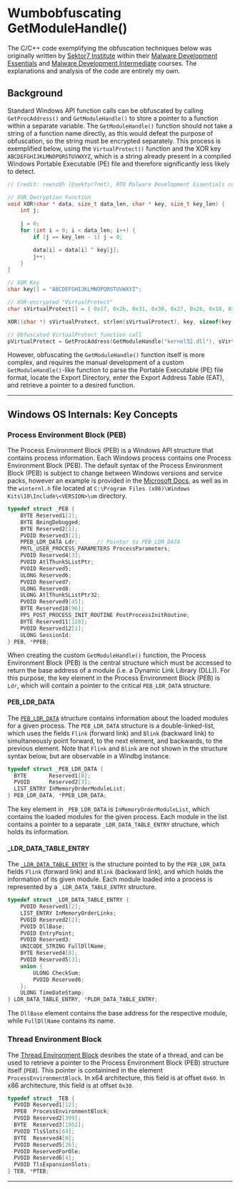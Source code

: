 # Wumbobfuscating GetModuleHandle()
The C/C++ code exemplifying the obfuscation techniques below was originally written by [Sektor7 Institute](https://institute.sektor7.net/) within their [Malware Development Essentials](https://institute.sektor7.net/courses/red-team-operator-malware-development-essentials) and [Malware Development Intermediate](https://institute.sektor7.net/courses/rto-maldev-intermediate) courses. The explanations and analysis of the code are entirely my own.

## Background
Standard Windows API function calls can be obfuscated by calling `GetProcAddress()` and `GetModuleHandle()` to store a pointer to a function within a separate variable. The `GetModuleHandle()` function should not take a string of a function name directly, as this would defeat the purpose of obfuscation, so the string must be encrypted separately. This process is exemplified below, using the `VirtualProtect()` function and the XOR key `ABCDEFGHIJKLMNOPQRSTUVWXYZ`, which is a string already present in a compiled Windows Portable Executable (PE) file and therefore significantly less likely to detect.

```c++
// Credit: reenz0h (@sektor7net), RTO Malware Development Essentials course

// XOR Decryption Function
void XOR(char * data, size_t data_len, char * key, size_t key_len) {
	int j;
	
	j = 0;
	for (int i = 0; i < data_len; i++) {
		if (j == key_len - 1) j = 0;

		data[i] = data[i] ^ key[j];
		j++;
	}
}
```
```c++
// XOR Key
char key[] = "ABCDEFGHIJKLMNOPQRSTUVWXYZ";

// XOR-encrypted "VirtualProtect"
char sVirtualProtect[] = { 0x17, 0x2b, 0x31, 0x30, 0x27, 0x2b, 0x18, 0x3b, 0x25, 0x3f, 0x29, 0x2e, 0x3a };

XOR((char *) sVirtualProtect, strlen(sVirtualProtect), key, sizeof(key));

// Obfuscated VirtualProtect function call
pVirtualProtect = GetProcAddress(GetModuleHandle("kernel32.dll"), sVirtualProtect)
```

However, obfuscating the `GetModuleHandle()` function itself is more complex, and requires the manual development of a custom `GetModuleHandle()`-like function to parse the Portable Executable (PE) file format, locate the Export Directory, enter the Export Address Table (EAT), and retrieve a pointer to a desired function.

---

## Windows OS Internals: Key Concepts
### Process Environment Block (PEB)
The Process Environment Block (PEB) is a Windows API structure that contains process information. Each Windows process contains one Process Environment Block (PEB). The default syntax of the Process Environment Block (PEB) is subject to change between Windows versions and service packs, however an example is provided in the [Microsoft Docs](https://docs.microsoft.com/en-us/windows/win32/api/winternl/ns-winternl-peb), as well as in the `winternl.h` file located at `C:\Program Files (x86)\Windows Kits\10\Include\<VERSION>\um` directory.

```c++
typedef struct _PEB {
    BYTE Reserved1[2];
    BYTE BeingDebugged;
    BYTE Reserved2[1];
    PVOID Reserved3[2];
    PPEB_LDR_DATA Ldr;      // Pointer to PEB_LDR_DATA
    PRTL_USER_PROCESS_PARAMETERS ProcessParameters;
    PVOID Reserved4[3];
    PVOID AtlThunkSListPtr;
    PVOID Reserved5;
    ULONG Reserved6;
    PVOID Reserved7;
    ULONG Reserved8;
    ULONG AtlThunkSListPtr32;
    PVOID Reserved9[45];
    BYTE Reserved10[96];
    PPS_POST_PROCESS_INIT_ROUTINE PostProcessInitRoutine;
    BYTE Reserved11[128];
    PVOID Reserved12[1];
    ULONG SessionId;
} PEB, *PPEB;
```

When creating the custom `GetModuleHandle()` function, the Process Environment Block (PEB) is the central structure which must be accessed to return the base address of a module (i.e. a Dynamic Link Library (DLL)). For this purpose, the key element in the Process Environment Block (PEB) is `Ldr`, which will contain a pointer to the critical `PEB_LDR_DATA` structure.

#### PEB_LDR_DATA
The [`PEB_LDR_DATA`](https://docs.microsoft.com/en-us/windows/win32/api/winternl/ns-winternl-peb_ldr_data) structure contains information about the loaded modules for a given process. The `PEB_LDR_DATA` structure is a double-linked-list, which uses the fields `Flink` (forward link) and `Blink` (backward link) to simultaneously point forward, to the next element, and backwards, to the previous element. Note that `Flink` and `Blink` are not shown in the structure syntax below, but are observable in a Windbg instance. 

```c++
typedef struct _PEB_LDR_DATA {
  BYTE       Reserved1[8];
  PVOID      Reserved2[3];
  LIST_ENTRY InMemoryOrderModuleList;
} PEB_LDR_DATA, *PPEB_LDR_DATA;
```
The key element in `_PEB_LDR_DATA` is `InMemoryOrderModuleList`, which contains the loaded modules for the given process. Each module in the list contains a pointer to a separate `_LDR_DATA_TABLE_ENTRY` structure, which holds its information. 

#### _LDR_DATA_TABLE_ENTRY
The [`_LDR_DATA_TABLE_ENTRY`](https://docs.microsoft.com/en-us/windows/win32/api/winternl/ns-winternl-peb_ldr_data) is the structure pointed to by the `PEB_LDR_DATA` fields `Flink` (forward link) and `Blink` (backward link), and which holds the information of its given module. Each module loaded into a process is represented by a `_LDR_DATA_TABLE_ENTRY` structure.

```c++
typedef struct _LDR_DATA_TABLE_ENTRY {
    PVOID Reserved1[2];
    LIST_ENTRY InMemoryOrderLinks;
    PVOID Reserved2[2];
    PVOID DllBase;
    PVOID EntryPoint;
    PVOID Reserved3;
    UNICODE_STRING FullDllName;
    BYTE Reserved4[8];
    PVOID Reserved5[3];
    union {
        ULONG CheckSum;
        PVOID Reserved6;
    };
    ULONG TimeDateStamp;
} LDR_DATA_TABLE_ENTRY, *PLDR_DATA_TABLE_ENTRY;
```

The `DllBase` element contains the base address for the respective module, while `FullDllName` contains its name.

### Thread Environment Block
The [Thread Environment Block](https://docs.microsoft.com/en-us/windows/win32/api/winternl/ns-winternl-teb) desribes the state of a thread, and can be used to retrieve a pointer to the Process Environment Block (PEB) structure itself (`PEB`). This pointer is containined in the element `ProcessEnvironmentBlock`. In x64 architecture, this field is at offset `0x60`. In x86 architecture, this field is at offset `0x30`.

```c++
typedef struct _TEB {
  PVOID Reserved1[12];
  PPEB  ProcessEnvironmentBlock;
  PVOID Reserved2[399];
  BYTE  Reserved3[1952];
  PVOID TlsSlots[64];
  BYTE  Reserved4[8];
  PVOID Reserved5[26];
  PVOID ReservedForOle;
  PVOID Reserved6[4];
  PVOID TlsExpansionSlots;
} TEB, *PTEB;
```

---


